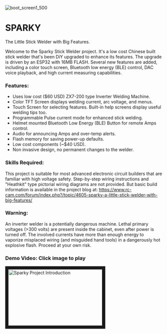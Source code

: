 ![boot_screen1_500](https://user-images.githubusercontent.com/10354989/67133271-e46eeb00-f1c0-11e9-92cb-bf2c53ea3150.jpg)
# SPARKY
The Little Stick Welder with Big Features.

Welcome to the Sparky Stick Welder project.  It's a low cost Chinese built stick welder that's been DiY upgraded to enhance its features.
The upgrade is driven by an ESP32 with 16MB FLASH. Several new features are added, including a color touch screen, Bluetooth low energy (BLE) control, DAC voice playback, and high current measuring capabilities.

### Features:
-  Uses low cost ($60 USD) ZX7-200 type Inverter Welding Machine.
-  Color TFT Screen displays welding current, arc voltage, and menus.
-  Touch Screen for selecting features. Built-in help screens display useful welding tips too.
-  Programmable Pulse current mode for enhanced stick welding.
-  Helmet mounted Bluetooth Low Energy (BLE) Button for remote Amps control.
-  Audio for announcing Amps and over-temp alerts.
-  Flash memory for saving power-up defaults.
-  Low cost components (~$40 USD).
-  Non invasive design, no permanent changes to the welder.

### Skills Required:
This project is suitable for most advanced electronic circuit builders that are familiar with high voltage safety.
Step-by-step wiring instructions and "Heathkit" type pictorial wiring diagrams are not provided. But 
basic build information is available in the project blog at:
https://www.rc-cam.com/forum/index.php?/topic/4605-sparky-a-little-stick-welder-with-big-features/

### Warning:
An inverter welder is a potentially dangerous machine. Lethal primary voltages (>300 volts) are present inside the cabinet,
even after power is turned off. The involved currents have more than enough energy to vaporize misplaced wiring (and misguided hand 
tools) in a dangerously hot explosive flash. Proceed at your own risk.

### Demo Video: Click image to play
<a href="http://www.youtube.com/watch?feature=player_embedded&v=wUnMgO00LOM" target="_blank"><img src="https://user-images.githubusercontent.com/10354989/67135463-e344ba80-f1ce-11e9-84a9-607434299231.jpg" 
alt="Sparky Project Introduction" width="300" height="180" border="10" /></a>  
